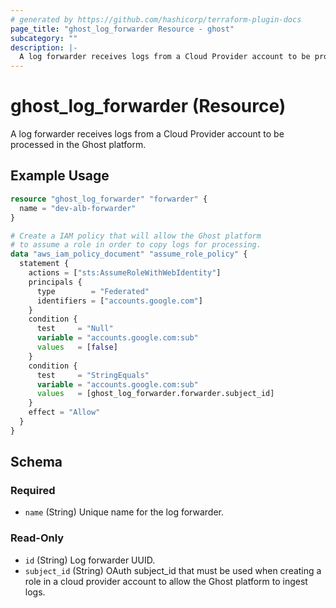 ```yaml
---
# generated by https://github.com/hashicorp/terraform-plugin-docs
page_title: "ghost_log_forwarder Resource - ghost"
subcategory: ""
description: |-
  A log forwarder receives logs from a Cloud Provider account to be processed in the Ghost platform.
---
```


# ghost_log_forwarder (Resource)

A log forwarder receives logs from a Cloud Provider account to be processed in the Ghost platform.

## Example Usage

```terraform
resource "ghost_log_forwarder" "forwarder" {
  name = "dev-alb-forwarder"
}

# Create a IAM policy that will allow the Ghost platform
# to assume a role in order to copy logs for processing.
data "aws_iam_policy_document" "assume_role_policy" {
  statement {
    actions = ["sts:AssumeRoleWithWebIdentity"]
    principals {
      type        = "Federated"
      identifiers = ["accounts.google.com"]
    }
    condition {
      test     = "Null"
      variable = "accounts.google.com:sub"
      values   = [false]
    }
    condition {
      test     = "StringEquals"
      variable = "accounts.google.com:sub"
      values   = [ghost_log_forwarder.forwarder.subject_id]
    }
    effect = "Allow"
  }
}
```

<!-- schema generated by tfplugindocs -->
## Schema

### Required

- `name` (String) Unique name for the log forwarder.

### Read-Only

- `id` (String) Log forwarder UUID.
- `subject_id` (String) OAuth subject_id that must be used when creating a role in a cloud provider account to allow the Ghost platform to ingest logs.
